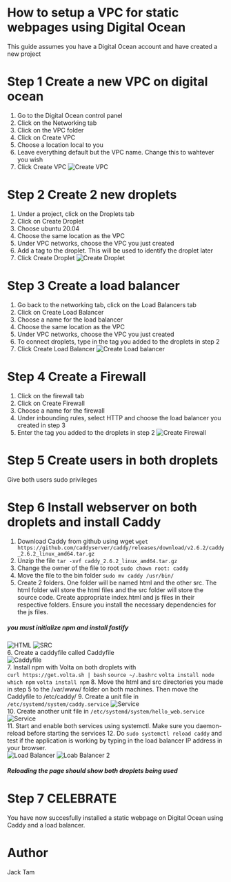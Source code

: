 # How to setup a VPC for static webpages using Digital Ocean
This guide assumes you have a Digital Ocean account and have created a new project

# Step 1 Create a new VPC on digital ocean
1. Go to the Digital Ocean control panel
2. Click on the Networking tab
3. Click on the VPC folder
4. Click on Create VPC
5. Choose a location local to you
6. Leave everything default but the VPC name. Change this to wahtever you wish
7. Click Create VPC
![Create VPC](images/createvpc.png)

# Step 2 Create 2 new droplets
1. Under a project, click on the Droplets tab
2. Click on Create Droplet
3. Choose ubuntu 20.04
4. Choose the same location as the VPC
5. Under VPC networks, choose the VPC you just created
6. Add a tag to the droplet. This will be used to identify the droplet later
7. Click Create Droplet
![Create Droplet](images/createdroplet.png)

# Step 3 Create a load balancer
1. Go back to the networking tab, click on the Load Balancers tab
2. Click on Create Load Balancer
3. Choose a name for the load balancer
4. Choose the same location as the VPC
5. Under VPC networks, choose the VPC you just created
6. To connect droplets, type in the tag you added to the droplets in step 2
7. Click Create Load Balancer
![Create Load balancer](images/createlb.png)

# Step 4 Create a Firewall
1. Click on the firewall tab
2. Click on Create Firewall
3. Choose a name for the firewall
4. Under inbounding rules, select HTTP and choose the load balancer you created in step 3
5. Enter the tag you added to the droplets in step 2
![Create Firewall](images/createfirewall.png)

# Step 5 Create users in both droplets
Give both users sudo privileges

# Step 6 Install webserver on both droplets and install Caddy
1. Download Caddy from github using wget `wget https://github.com/caddyserver/caddy/releases/download/v2.6.2/caddy_2.6.2_linux_amd64.tar.gz`
2. Unzip the file `tar -xvf caddy_2.6.2_linux_amd64.tar.gz`
3. Change the owner of the file to root `sudo chown root: caddy`
4. Move the file to the bin folder `sudo mv caddy /usr/bin/`
5. Create 2 folders. One folder will be named html and the other src. The html folder will store the html files and the src folder will store the source code. Create appropriate index.html and js files in their respective folders. Ensure you install the necessary dependencies for the js files.
##### you must initialize npm and install fastify
![HTML](images/html.png)
![SRC](images/js.png)  
6. Create a caddyfile called Caddyfile  
![Caddyfile](images/caddyconfig.png)  
7. Install npm with Volta on both droplets with  
`curl https://get.volta.sh | bash`
`source ~/.bashrc`
`volta install node`
`which npm`
`volta install npm`
8. Move the html and src directories you made in step 5 to the /var/www/ folder on both machines.
Then move the Caddyfile to /etc/caddy/
9. Create a unit file in `/etc/systemd/system/caddy.service`
![Service](images/caddyservice.png)  
10. Create another unit file in `/etc/systemd/system/hello_web.service`
![Service](images/webappservice.png)  
11. Start and enable both services using systemctl. Make sure you daemon-reload before starting the services
12. Do `sudo systemctl reload caddy` and test if the application is working by typing in the load balancer IP address in your browser.  
![Load Balancer](images/loadbalancer.png)
![Loab Balancer 2](images/loadbalancer2.png)  
##### Reloading the page should show both droplets being used

# Step 7 CELEBRATE
You have now succesfully installed a static webpage on Digital Ocean using Caddy and a load balancer.

# Author
Jack Tam